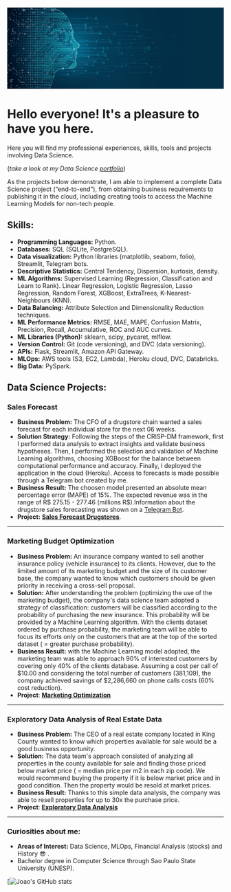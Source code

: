 <p align="center">
  <img src="datasciencebannernew.jpg" >
</p>

# Hello everyone! It's a pleasure to have you here.

Here you will find my professional experiences, skills, tools and projects involving Data Science.

(*take a look at my Data Science [portfolio](https://joaomj.github.io/portfolio_projetos/)*)

As the projects below demonstrate, I am able to implement a complete Data Science project (“end-to-end”), from obtaining business requirements to publishing it in the cloud, including creating tools to access the Machine Learning Models for non-tech people.

## Skills:
* **Programming Languages:** Python.
* **Databases:** SQL (SQLite, PostgreSQL).
* **Data visualization:** Python libraries (matplotlib, seaborn, folio), Streamlit, Telegram bots.
* **Descriptive Statistics:** Central Tendency, Dispersion, kurtosis, density.
* **ML Algorithms:** Supervised Learning (Regression, Classification and Learn to Rank). Linear Regression, Logistic Regression, Lasso Regression, Random Forest, XGBoost, ExtraTrees, K-Nearest-Neighbours (KNN).
* **Data Balancing:** Attribute Selection and Dimensionality Reduction techniques.
* **ML Performance Metrics:** RMSE, MAE, MAPE, Confusion Matrix, Precision, Recall, Accumulative, ROC and AUC curves.
* **ML Libraries (Python):** sklearn, scipy, pycaret, mlflow.
* **Version Control:** Git (code versioning), and DVC (data versioning).
* **APIs:** Flask, Streamlit, Amazon API Gateway.
* **MLOps:** AWS tools (S3, EC2, Lambda), Heroku cloud, DVC, Databricks.
* **Big Data:** PySpark.   


## Data Science Projects:

### Sales Forecast
* **Business Problem:** The CFO of a drugstore chain wanted a sales forecast for each individual store for the next 06 weeks.
* **Solution Strategy:** Following the steps of the CRISP-DM framework, first I performed data analysis to extract insights and validate business hypotheses. Then, I performed the selection and validation of Machine Learning algorithms, choosing XGBoost for the balance between computational performance and accuracy. Finally, I deployed the application in the cloud (Heroku). Access to forecasts is made possible through a Telegram bot created by me.
* **Business Result:** The choosen model presented an absolute mean percentage error (MAPE) of 15%. The expected revenue was in the range of R$ 275.15 - 277.46 (millions R$).Information about the drugstore sales forecasting was shown on a [Telegram Bot](https://t.me/rossmansales_bot).
* **Project:** [**Sales Forecast Drugstores**](https://github.com/joaomj/rossman_main).

---
### Marketing Budget Optimization

* **Business Problem:** An insurance company wanted to sell another insurance policy (vehicle insurance) to its clients. However, due to the limited amount of its marketing budget and the size of its customer base, the company wanted to know which customers should be given priority in receiving a cross-sell proposal.
* **Solution:** After understanding the problem (optimizing the use of the marketing budget), the company's data science team adopted a strategy of classification: customers will be classified according to the probability of purchasing the new insurance. This probability will be provided by a Machine Learning algorithm. With the clients dataset ordered by purchase probability, the marketing team will be able to focus its efforts only on the customers that are at the top of the sorted dataset ( = greater purchase probability).
* **Business Result:** with the Machine Learning model adopted, the marketing team was able to approach 90% of interested customers by covering only 40% of the clients database. Assuming a cost per call of $10.00 and considering the total number of customers (381,109), the company achieved savings of $2,286,660 on phone calls costs (60% cost reduction).
* **Project**: [**Marketing Optimization**](https://github.com/joaomj/health_insurance_cross_sell)

---
### Exploratory Data Analysis of Real Estate Data

* **Business Problem:** The CEO of a real estate company located in King County wanted to know which properties available for sale would be a good business opportunity.
* **Solution:** The data team's approach consisted of analyzing all properties in the county available for sale and finding those priced below market price ( = median price per m2 in each zip code). We would recommend buying the property if it is below market price and in good condition. Then the property would be resold at market prices.
* **Business Result:** Thanks to this simple data analysis, the company was able to resell properties for up to 30x the purchase price.
* **Project**: [**Exploratory Data Analysis**](https://github.com/joaomj/House-Rocket-Analytics)

---

### Curiosities about me:

* **Areas of Interest:** Data Science, MLOps, Financial Analysis (stocks) and History :sunglasses: .
* Bachelor degree in Computer Science through Sao Paulo State University (UNESP).

[![Joao's GitHub stats](https://github-readme-stats.vercel.app/api?username=joaomj&show_icons=true&theme=radical)
